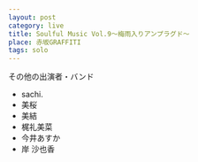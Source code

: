 ```yaml
---
layout: post
category: live
title: Soulful Music Vol.9～梅雨入りアンプラグド～
place: 赤坂GRAFFITI
tags: solo
---
```


その他の出演者・バンド

* sachi.
* 美桜
* 美結
* 梶礼美菜
* 今井あすか
* 岸 沙也香